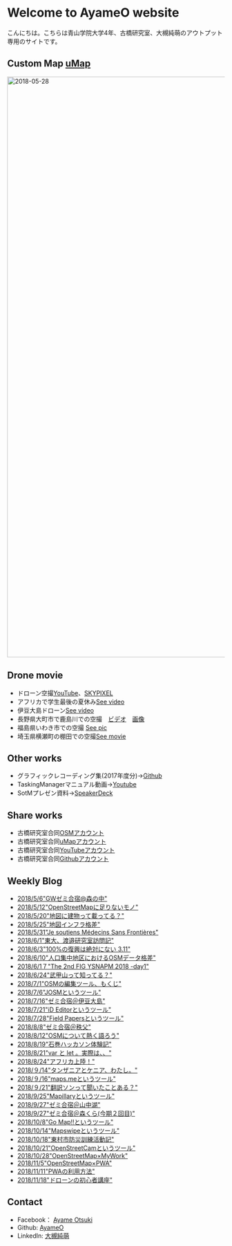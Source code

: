 # Welcome to AyameO website

こんにちは。こちらは青山学院大学4年、古橋研究室、大槻純萌のアウトプット専用のサイトです。

## Custom Map [uMap](https://umap.openstreetmap.fr/ja/user/AYAME_AGU/)

<img width="1343" alt="2018-05-28" src="https://user-images.githubusercontent.com/13360878/41278709-7dc9c81e-6e65-11e8-82bb-a4f6cba9462e.png">


## Drone movie

* ドローン空撮[YouTube](https://www.youtube.com/channel/UCBzJK-q1JFZiT4_YsPxSwsw)、[SKYPIXEL](https://www.skypixel.com/users/a-13e-pon)
* アフリカで学生最後の夏休み[See video](https://youtu.be/0rHb6UES92A)
* 伊豆大島ドローン[See video](https://youtu.be/I_GAsEBtfyg)
* 長野県大町市で鹿島川での空撮　[ビデオ](https://www.facebook.com/ayame.otsuki/videos/1086672491474133/?t=20)　[画像](https://user-images.githubusercontent.com/13360878/40784397-880d6cc0-6520-11e8-8ef9-86030a7cf567.jpg)  
* 福島県いわき市での空撮 [See pic](https://www.skypixel.com/users/a-13e-pon)
* 埼玉県横瀬町の棚田での空撮[See movie](https://www.youtube.com/watch?v=qJAtC3ScgeA)

## Other works
* グラフィックレコーディング集(2017年度分)→[Github](https://github.com/AyameO/Seminar2017/issues/1)
* TaskingManagerマニュアル動画→[Youtube](https://www.youtube.com/watch?v=-tkZym5L0KI&feature=youtu.be)
* SotMプレゼン資料→[SpeakerDeck](https://speakerdeck.com/ayameo/sotm-agu?slide=1)

## Share works
* 古橋研究室合同[OSMアカウント](https://www.openstreetmap.org/user/furuhashilab)
* 古橋研究室合同[uMapアカウント](https://umap.openstreetmap.fr/ja/user/furuhashilab/)
* 古橋研究室合同[YouTubeアカウント](https://www.youtube.com/channel/UC7ibSx7RwsxQPGjHX0ab5TQ)
* 古橋研究室合同[Githubアカウント](https://github.com/furuhashilab)

## Weekly Blog

* [2018/5/6"GWゼミ合宿@森の中"](https://medium.com/furuhashilab/gw%E3%82%BC%E3%83%9F%E5%90%88%E5%AE%BF-%E5%A4%A7%E7%94%BA-%E6%A3%AE%E3%81%8F%E3%82%89-92703323d298)
* [2018/5/12"OpenStreetMapに足りないモノ"](https://medium.com/furuhashilab/openstreetmap%E3%81%AB%E8%B6%B3%E3%82%8A%E3%81%AA%E3%81%84%E3%83%A2%E3%83%8E-e1bf1853e5ce)
* [2018/5/20"地図に建物って載ってる？"](https://medium.com/furuhashilab/%E5%9C%B0%E5%9B%B3%E3%81%AB%E5%BB%BA%E7%89%A9%E3%81%A3%E3%81%A6%E8%BC%89%E3%81%A3%E3%81%A6%E3%81%9F%E3%81%A3%E3%81%91-4c78e7bb5fab)
* [2018/5/25"地図インフラ格差"](https://medium.com/furuhashilab/%E5%9C%B0%E5%9B%B3%E3%82%A4%E3%83%B3%E3%83%95%E3%83%A9%E6%A0%BC%E5%B7%AE-3d6c58bb629a)
* [2018/5/31"Je soutiens Médecins Sans Frontières"](https://medium.com/furuhashilab/je-soutiens-m%C3%A9decins-sans-fronti%C3%A8res-ea8dcdd72e5a)
* [2018/6/1"東大、渡邉研究室訪問記"](https://medium.com/furuhashilab/%E6%9D%B1%E5%A4%A7-%E6%B8%A1%E9%82%89%E7%A0%94%E7%A9%B6%E5%AE%A4%E8%A8%AA%E5%95%8F%E8%A8%98-3f154802c90c)
* [2018/6/3"100%の復興は絶対にない 3.11"](https://medium.com/furuhashilab/100-%E3%81%AE%E5%BE%A9%E8%88%88%E3%81%AF%E7%B5%B6%E5%AF%BE%E3%81%AB%E3%81%AA%E3%81%84-3-11-92764b0c11d2)
* [2018/6/10"人口集中地区におけるOSMデータ格差"](https://medium.com/furuhashilab/%E4%BA%BA%E5%8F%A3%E5%AF%86%E9%9B%86%E5%9C%B0%E3%81%AB%E3%81%8A%E3%81%91%E3%82%8Bosm%E3%83%87%E3%83%BC%E3%82%BF%E6%A0%BC%E5%B7%AE-3a051e7e77df)
* [2018/6/1７"The 2nd FIG YSNAPM 2018 -day1"](https://medium.com/furuhashilab/the-2nd-fig-ysnapm-2018-day1-a384ff1f5656)
* [2018/6/24"武甲山って知ってる？"](https://medium.com/furuhashilab/%E6%AD%A6%E7%94%B2%E5%B1%B1%E3%81%A3%E3%81%A6%E7%9F%A5%E3%81%A3%E3%81%A6%E3%82%8B-96f16e6d815d)
* [2018/7/1"OSMの編集ツール、もくじ"](https://medium.com/furuhashilab/osm%E3%81%AE%E7%B7%A8%E9%9B%86%E3%83%84%E3%83%BC%E3%83%AB-%E3%82%82%E3%81%8F%E3%81%98-b47d3410fe4f)
* [2018/7/6"JOSMというツール"](https://medium.com/furuhashilab/josm%E3%81%A8%E3%81%84%E3%81%86%E3%83%84%E3%83%BC%E3%83%AB-4e07cac389af)
* [2018/7/16"ゼミ合宿＠伊豆大島"](https://medium.com/furuhashilab/%E3%82%BC%E3%83%9F%E5%90%88%E5%AE%BF-%E4%BC%8A%E8%B1%86%E5%A4%A7%E5%B3%B6-88ed09b33fa7)
* [2018/7/21"iD Editorというツール"](https://medium.com/furuhashilab/id-editor%E3%81%A8%E3%81%84%E3%81%86%E3%83%84%E3%83%BC%E3%83%AB-3ceb80c62367)
* [2018/7/28"Field Papersというツール"](https://medium.com/furuhashilab/field-papers%E3%81%A8%E3%81%84%E3%81%86%E3%83%84%E3%83%BC%E3%83%AB-d655b79e0360)
* [2018/8/8"ゼミ合宿＠秩父"](https://medium.com/furuhashilab/%E3%82%BC%E3%83%9F%E5%90%88%E5%AE%BF-%E7%A7%A9%E7%88%B6-cf6ed6f1022)
* [2018/8/12"OSMについて熱く語ろう"](https://medium.com/furuhashilab/osm%E3%81%AB%E3%81%A4%E3%81%84%E3%81%A6%E7%86%B1%E3%81%8F%E8%AA%9E%E3%82%8D%E3%81%86-fed7fd193ecf)
* [2018/8/19"石巻ハッカソン体験記"](https://medium.com/furuhashilab/%E7%9F%B3%E5%B7%BB%E3%83%8F%E3%83%83%E3%82%AB%E3%82%BD%E3%83%B3%E4%BD%93%E9%A8%93%E8%A8%98-8b062126346b)
* [2018/8/21"var と let 。実際は、、"](https://medium.com/furuhashilab/var-%E3%81%A8-let-%E5%AE%9F%E9%9A%9B%E3%81%AF-b538bd1d5218)
* [2018/8/24"アフリカ上陸！"](https://medium.com/furuhashilab/%E3%82%A2%E3%83%95%E3%83%AA%E3%82%AB%E4%B8%8A%E9%99%B8-43b91d544cca?source=linkShare-b4a6d6b116a9-1535053859)
* [2018/９/14"タンザニアとケニア、わたし。"](https://medium.com/furuhashilab/%E3%82%BF%E3%83%B3%E3%82%B6%E3%83%8B%E3%82%A2%E3%81%A8%E3%82%B1%E3%83%8B%E3%82%A2-%E3%82%8F%E3%81%9F%E3%81%97-92c393ed3c4e)
* [2018/９/16"maps.meというツール"](https://medium.com/furuhashilab/maps-me%E3%81%A8%E3%81%84%E3%81%86%E3%83%84%E3%83%BC%E3%83%AB-eb086f2a6d06)
* [2018/９/21"翻訳ソンって聞いたことある？"](https://medium.com/furuhashilab/%E7%BF%BB%E8%A8%B3%E3%82%BD%E3%83%B3%E3%81%A3%E3%81%A6%E8%81%9E%E3%81%84%E3%81%9F%E3%81%93%E3%81%A8%E3%81%82%E3%82%8B-9c88133463b)
* [2018/9/25"Mapillaryというツール"](https://medium.com/furuhashilab/mapillary%E3%81%A8%E3%81%84%E3%81%86%E3%83%84%E3%83%BC%E3%83%AB-e6f19c6fb668)
* [2018/9/27"ゼミ合宿＠山中湖"](https://medium.com/@a.13e.pon/%E3%82%BC%E3%83%9F%E5%90%88%E5%AE%BF-%E5%B1%B1%E4%B8%AD%E6%B9%96-a3df819e1789)
* [2018/9/27"ゼミ合宿＠森くら(今期２回目)"](https://medium.com/furuhashilab/%E3%82%BC%E3%83%9F%E5%90%88%E5%AE%BF-%E6%A3%AE%E3%81%8F%E3%82%89-%E4%BB%8A%E6%9C%9F%EF%BC%92%E5%9B%9E%E7%9B%AE-376a67a531b1)
* [2018/10/8"Go Map!!というツール"](https://medium.com/furuhashilab/go-map-%E3%81%A8%E3%81%84%E3%81%86%E3%83%84%E3%83%BC%E3%83%AB-70a42718689f)
* [2018/10/14"Mapswipeというツール"](https://medium.com/furuhashilab/mapswipe%E3%81%A8%E3%81%84%E3%81%86%E3%83%84%E3%83%BC%E3%83%AB-15111f661782)
* [2018/10/18"東村市防災訓練活動記"](https://medium.com/furuhashilab/%E6%9D%B1%E6%9D%91%E5%B8%82%E9%98%B2%E7%81%BD%E8%A8%93%E7%B7%B4%E6%B4%BB%E5%8B%95%E8%A8%98-6b3e52ef5a16)
* [2018/10/21"OpenStreetCamというツール"](https://medium.com/furuhashilab/openstreetcam%E3%81%A8%E3%81%84%E3%81%86%E3%83%84%E3%83%BC%E3%83%AB-b3369e5d960a)
* [2018/10/28"OpenStreetMap×MyWork"](https://medium.com/furuhashilab/openstreetmap-mywork-49a9219d6928)
* [2018/11/5"OpenStreetMap×PWA"](https://medium.com/furuhashilab/openstreetmap-pwa-cbed8bbe2218)
* [2018/11/11"PWAの利用方法"](https://medium.com/furuhashilab/pwa%E5%88%A9%E7%94%A8%E6%96%B9%E6%B3%95-52d644c031b8)
* [2018/11/18"ドローンの初心者講座"](https://medium.com/furuhashilab/%E3%83%89%E3%83%AD%E3%83%BC%E3%83%B3%E3%81%AE%E5%88%9D%E5%BF%83%E8%80%85%E8%AC%9B%E7%BF%92-8b4854b83749)


## Contact

* Facebook： [Ayame Otsuki](https://www.facebook.com/ayame.otsuki)
* Github: [AyameO](https://github.com/AyameO)
* LinkedIn: [大槻純萌](https://www.linkedin.com/in/%E7%B4%94%E8%90%8C-%E5%A4%A7%E6%A7%BB-b20313166) 

